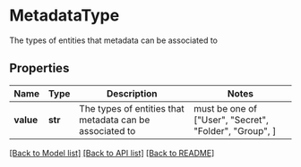 # MetadataType

The types of entities that metadata can be associated to

## Properties
Name | Type | Description | Notes
------------ | ------------- | ------------- | -------------
**value** | **str** | The types of entities that metadata can be associated to |  must be one of ["User", "Secret", "Folder", "Group", ]

[[Back to Model list]](../README.md#documentation-for-models) [[Back to API list]](../README.md#documentation-for-api-endpoints) [[Back to README]](../README.md)


